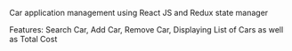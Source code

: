 Car application management using React JS and Redux state manager

Features: Search Car, Add Car, Remove Car, Displaying List of Cars as well as Total Cost 
